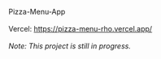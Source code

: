 Pizza-Menu-App <br> <br>
Vercel: https://pizza-menu-rho.vercel.app/ <br> <br>
*Note: This project is still in progress.*

